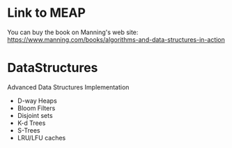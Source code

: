 # Link to MEAP
You can buy the book on Manning's web site:
https://www.manning.com/books/algorithms-and-data-structures-in-action

# DataStructures
Advanced Data Structures Implementation

- D-way Heaps
- Bloom Filters
- Disjoint sets
- K-d Trees
- S-Trees
- LRU/LFU caches
